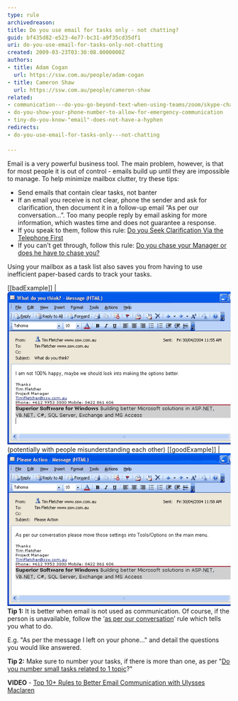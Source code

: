 ```yaml
---
type: rule
archivedreason: 
title: Do you use email for tasks only - not chatting?
guid: bf435d82-e523-4e77-bc31-a9f35cd35df1
uri: do-you-use-email-for-tasks-only-not-chatting
created: 2009-03-23T03:30:08.0000000Z
authors:
- title: Adam Cogan
  url: https://ssw.com.au/people/adam-cogan
- title: Cameron Shaw
  url: https://ssw.com.au/people/cameron-shaw
related:
- communication---do-you-go-beyond-text-when-using-teams/zoom/skype-chat
- do-you-show-your-phone-number-to-allow-for-emergency-communication
- tiny-do-you-know-"email"-does-not-have-a-hyphen
redirects:
- do-you-use-email-for-tasks-only---not-chatting

---
```


Email is a very powerful business tool. The main problem, however, is that for most people it is out of control - emails build up until they are impossible to manage. To help minimize mailbox clutter, try these tips: 

<!--endintro-->

* Send emails that contain clear tasks, not banter
* If an email you receive is not clear, phone the sender and ask for clarification, then document it in a follow-up email “As per our conversation…”. Too many people reply by email asking for more information, which wastes time and does not guarantee a response.
* If you speak to them, follow this rule: [Do you Seek Clarification Via the Telephone First](/Pages/SeekClarificationViaTelephoneFirst.aspx)
* If you can't get through, follow this rule: [Do you chase your Manager or does he have to chase you?](/do-you-chase-your-manager-before-he-has-to-chase-you-eg-asking-for-clarification)


Using your mailbox as a task list also saves you from having to use inefficient paper-based cards to track your tasks.

[[badExample]]
| ![A bad email is one that gives no clear action items and will probably lead to a back and forth thread](EmailBad.gif)(potentially with people misunderstanding each other) 
[[goodExample]]
| ![A good email has a clear next step action point](EmailGood.gif)
**Tip 1:** It is better when email is not used as communication. Of course, if the person is unavailable, follow the ‘[as per our conversation](/Pages/DoYouAlwaysSendAnAsPerOurConversationEmail.aspx)’ rule which tells you what to do.

E.g. "As per the message I left on your phone…" and detail the questions you would like answered.

**Tip 2:** Make sure to number your tasks, if there is more than one, as per "[Do you number small tasks related to 1 topic](/Pages/NumberSmallTasks.aspx)?"

**VIDEO** - [Top 10+ Rules to Better Email Communication with Ulysses Maclaren](https://www.youtube.com/watch?v=LAqRokqq4jI)
